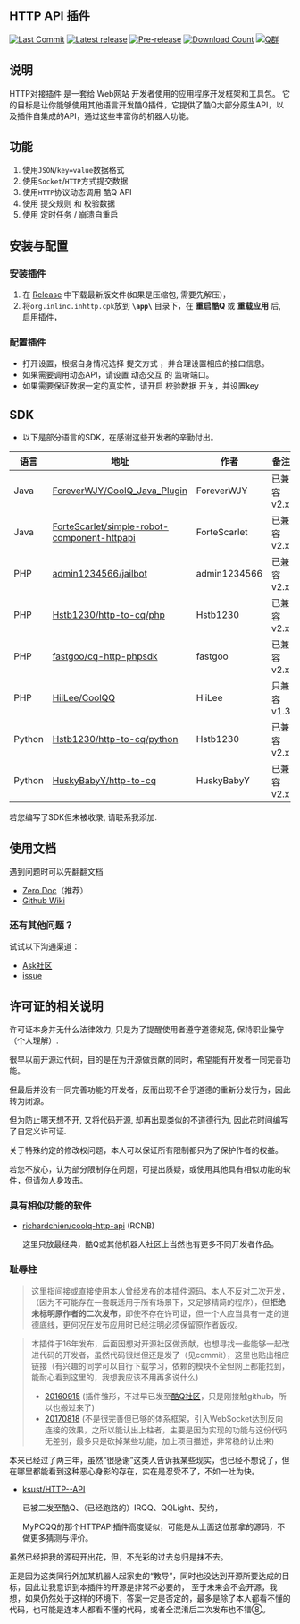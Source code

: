 HTTP API 插件
---
[![Last Commit]][commit]
[![Latest release]][Latest Release]
[![Pre-release]][Release]
[![Download Count]][Release]
[![Q群]][Q群链接]

## **说明**

HTTP对接插件 是一套给 Web网站 开发者使用的应用程序开发框架和工具包。 它的目标是让你能够使用其他语言开发酷Q插件，它提供了酷Q大部分原生API，以及插件自集成的API，通过这些丰富你的机器人功能。

## **功能**

1. 使用```JSON```/```key=value```数据格式
2. 使用```Socket```/```HTTP```方式提交数据
3. 使用```HTTP```协议动态调用 酷Q API
4. 使用 提交规则 和 校验数据 
5. 使用 定时任务 / 崩溃自重启 

## **安装与配置**

### 安装插件

1. 在 [Release] 中下载最新版文件(如果是压缩包, 需要先解压)，
2. 将`org.inlinc.inhttp.cpk`放到 **`\app\`** 目录下，在 **重启酷Q** 或 **重载应用** 后, 启用插件，

###  配置插件

* 打开设置，根据自身情况选择 提交方式 ，并合理设置相应的接口信息。
* 如果需要调用动态API，请设置 动态交互 的 监听端口。
* 如果需要保证数据一定的真实性，请开启 校验数据 开关，并设置key

## SDK

* 以下是部分语言的SDK，在感谢这些开发者的辛勤付出。

| 语言 | 地址 | 作者 | 备注 |
| --- | ---- | --- | --- |
| Java | [ForeverWJY/CoolQ_Java_Plugin] | ForeverWJY | 已兼容v2.x |
| Java | [ForteScarlet/simple-robot-component-httpapi] | ForteScarlet | 已兼容v2.x |
| PHP | [admin1234566/jailbot] | admin1234566 | 已兼容v2.x |
| PHP | [Hstb1230/http-to-cq/php] | Hstb1230 | 已兼容v2.x |
| PHP | [fastgoo/cq-http-phpsdk] | fastgoo | 已兼容v2.x |
| PHP | [HiiLee/CoolQQ] | HiiLee | 只兼容v1.3 |
| Python | [Hstb1230/http-to-cq/python] | Hstb1230 | 已兼容v2.x |
| Python | [HuskyBabyY/http-to-cq] | HuskyBabyY | 已兼容v2.x |

若您编写了SDK但未被收录, 请联系我添加.

## 使用文档

遇到问题时可以先翻翻文档
* [Zero Doc]（推荐）
* [Github Wiki]

### 还有其他问题？
试试以下沟通渠道：
* [Ask社区]
* [issue]

## 许可证的相关说明

许可证本身并无什么法律效力, 只是为了提醒使用者遵守道德规范, 保持职业操守（个人理解）.

很早以前开源过代码，目的是在为开源做贡献的同时，希望能有开发者一同完善功能。

但最后并没有一同完善功能的开发者，反而出现不合乎道德的重新分发行为，因此转为闭源。

但为防止哪天想不开, 又将代码开源, 却再出现类似的不道德行为, 因此花时间编写了自定义许可证.

关于特殊约定的修改权问题，本人可以保证所有限制都只为了保护作者的权益。

若您不放心，认为部分限制存在问题，可提出质疑，或使用其他具有相似功能的软件，但请勿人身攻击。

### 具有相似功能的软件

* [richardchien/coolq-http-api] (RCNB)

  这里只放最经典，酷Q或其他机器人社区上当然也有更多不同开发者作品。

### 耻辱柱

> 这里指间接或直接使用本人曾经发布的本插件源码，本人不反对二次开发，（因为不可能存在一套既适用于所有场景下，又足够精简的程序），但**拒绝未标明原作者的二次发布**，即使不存在许可证，但一个人应当具有一定的道德底线，更何况在发布应用时已经注明必须保留原作者版权。

> 本插件于16年发布，后面因想对开源社区做贡献，也想寻找一些能够一起改进代码的开发者，虽然代码很烂但还是发了（见commit），这里也贴出相应链接（有兴趣的同学可以自行下载学习，依赖的模块不全但网上都能找到，能耐心看到这里的，我想我应该不用再多说什么)
> * [20160915] (插件雏形，不过早已发至[酷Q社区](https://cqp.cc/t/25331)，只是刚接触github，所以也搬过来了)
> * [20170818] (不是很完善但已够的体系框架，引入WebSocket达到反向连接的效果，之所以能认出上柱者，主要是因为实现的功能与这份代码无差别，最多只是砍掉某些功能，加上项目描述，非常稳的认出来)

本来已经过了两三年，虽然“很感谢”这类人告诉我某些现实，也已经不想说了，但在哪里都能看到这种恶心身影的存在，实在是忍受不了，不如一吐为快。

* [ksust/HTTP--API]

  已被二发至酷Q、（已经跑路的）IRQQ、QQLight、契约，
  
  MyPCQQ的那个HTTPAPI插件高度疑似，可能是从上面这位那拿的源码，不做更多猜测与评价。

虽然已经把我的源码开出花，但，不光彩的过去总归是抹不去。

正是因为这类同行外加某机器人起家史的“教导”，同时也没达到开源所要达成的目标，因此让我意识到本插件的开源是非常不必要的，
至于未来会不会开源，我想，如果仍然处于这样的环境下，答案一定是否定的，最多是除了本人都看不懂的代码，也可能是连本人都看不懂的代码，或者全混淆后二次发布也不错⑧。

[issue]: https://github.com/Hstb1230/http-to-cq/issues
[Q群链接]: https://jq.qq.com/?_wv=1027&k=4EvsX5W
[Github Wiki]: https://github.com/Hstb1230/http-to-cq/wiki
[Zero Doc]: https://www.kancloud.cn/zerolib/http-to-cq/387458
[Ask社区]: https://ask.1sls.cn/

[ForeverWJY/CoolQ_Java_Plugin]: https://github.com/ForeverWJY/CoolQ_Java_Plugin
[ForteScarlet/simple-robot-component-httpapi]: https://github.com/ForteScarlet/simple-robot-component-httpapi
[admin1234566/jailbot]: https://code.aliyun.com/admin1234566/jailbot
[Hstb1230/http-to-cq/php]: https://github.com/Hstb1230/http-to-cq/tree/master/demo/php
[fastgoo/cq-http-phpsdk]: https://github.com/fastgoo/cq-http-phpsdk 
[HiiLee/CoolQQ]: https://github.com/HiiLee/CoolQQ
[HuskyBabyY/http-to-cq]: https://github.com/Hstb1230/http-to-cq/tree/master/demo/python_byHuskyBabyY
[Hstb1230/http-to-cq/python]: https://github.com/Hstb1230/http-to-cq/tree/master/demo/python

[Last Commit]: https://img.shields.io/github/last-commit/Hstb1230/http-to-cq/2.5 "v2.5"
[Latest release]: https://img.shields.io/github/release/Hstb1230/http-to-cq.svg?label=Latest%20release "Latest release"
[Pre-release]: https://img.shields.io/github/v/release/Hstb1230/http-to-cq?include_prereleases&label=Pre-release "Pre-release"
[Download Count]: https://img.shields.io/github/downloads/Hstb1230/http-to-cq/total.svg "Download Count"
[Q群]: https://img.shields.io/badge/Q%E7%BE%A4-553601318-blue.svg "Q群"

[commit]: https://github.com/Hstb1230/http-to-cq/commits/2.5
[Release]: https://github.com/Hstb1230/http-to-cq/releases/
[Latest Release]: https://github.com/Hstb1230/http-to-cq/releases/latest

[richardchien/coolq-http-api]: https://github.com/richardchien/coolq-http-api

[20160915]: https://github.com/Hstb1230/http-to-cq/tree/fe10c5e12e605e7be9cb1bf99d4c9afd7cf92016/OldCode
[20170818]: https://github.com/Hstb1230/http-to-cq/tree/20fe309124880afd659dff5a5e8b9b850dbe9ed6/OldCode

[ksust/HTTP--API]: https://github.com/ksust/HTTP--API
